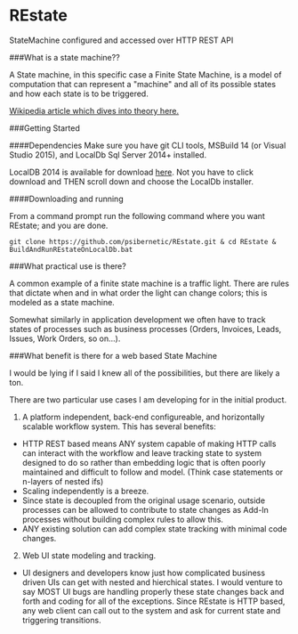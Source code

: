 # REstate
StateMachine configured and accessed over HTTP REST API

###What is a state machine??

A State machine, in this specific case a Finite State Machine, is a model of computation that can represent a "machine" and all of its possible states and how each state is to be triggered.

[Wikipedia article which dives into theory here.](https://en.wikipedia.org/wiki/Finite-state_machine)

###Getting Started

####Dependencies
Make sure you have git CLI tools, MSBuild 14 (or Visual Studio 2015), and LocalDb Sql Server 2014+ installed.

LocalDB 2014 is available for download [here](https://www.microsoft.com/en-us/download/details.aspx?id=42299). Not you have to click download and THEN scroll down and choose the LocalDb installer. 

####Downloading and running

From a command prompt run the following command where you want REstate; and you are done.

```batch
git clone https://github.com/psibernetic/REstate.git & cd REstate & BuildAndRunREstateOnLocalDb.bat
```

###What practical use is there?

A common example of a finite state machine is a traffic light. There are rules that dictate when and in what order the light can change colors; this is modeled as a state machine.

Somewhat similarly in application development we often have to track states of processes such as business processes (Orders, Invoices, Leads, Issues, Work Orders, so on...).

###What benefit is there for a web based State Machine

I would be lying if I said I knew all of the possibilities, but there are likely a ton.

There are two particular use cases I am developing for in the initial product.

1. A platform independent, back-end configureable, and horizontally scalable workflow system. This has several benefits: 
  * HTTP REST based means ANY system capable of making HTTP calls can interact with the workflow and leave tracking state to system designed to do so rather than embedding logic that is often poorly maintained and difficult to follow and model. (Think case statements or n-layers of nested ifs)
  * Scaling independently is a breeze.
  * Since state is decoupled from the original usage scenario, outside processes can be allowed to contribute to state changes as Add-In processes without building complex rules to allow this.
  * ANY existing solution can add complex state tracking with minimal code changes.
2. Web UI state modeling and tracking.
  * UI designers and developers know just how complicated business driven UIs can get with nested and hierchical states. I would venture to say MOST UI bugs are handling properly these state changes back and forth and coding for all of the exceptions. Since REstate is HTTP based, any web client can call out to the system and ask for current state and triggering transitions.
  
  


